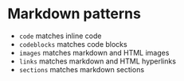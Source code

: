 Markdown patterns
=================

- `code` matches inline code
- `codeblocks` matches code blocks
- `images` matches markdown and HTML images
- `links` matches markdown and HTML hyperlinks
- `sections` matches markdown sections
